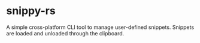 # snippy-rs
A simple cross-platform CLI tool to manage user-defined snippets. Snippets are loaded and unloaded through the clipboard.

